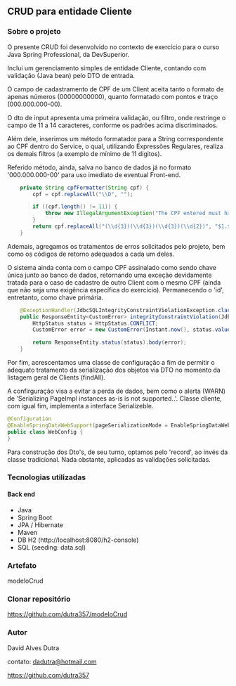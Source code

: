 
## CRUD para entidade Cliente

### Sobre o projeto

O presente CRUD foi desenvolvido no contexto de exercício para o curso Java Spring Professional, da DevSuperior.

Inclui um gerenciamento simples de entidade Cliente, contando com validação (Java bean) pelo DTO de entrada.

O campo de cadastramento de CPF de um Client aceita tanto o formato de apenas números (00000000000), quanto formatado com pontos e traço (000.000.000-00).

O dto de input apresenta uma primeira validação, ou filtro, onde restringe o campo de 11 a 14 caracteres, conforme os padrões acima discriminados.

Além dele, inserimos um método formatador para a String correspondente ao CPF dentro do Service, o qual, utilizando Expressões Regulares, realiza os demais filtros (a exemplo de mínimo de 11 dígitos).

Referido método, ainda, salva no banco de dados já no formato '000.000.000-00' para uso imediato de eventual Front-end.

~~~java
    private String cpfFormatter(String cpf) {
        cpf = cpf.replaceAll("\\D", "");

        if ((cpf.length() != 11)) {
            throw new IllegalArgumentException("The CPF entered must have exactly 11 digits, without dots and dash.");
        }
        return cpf.replaceAll("(\\d{3})(\\d{3})(\\d{3})(\\d{2})", "$1.$2.$3-$4");
    }
~~~

Ademais, agregamos os tratamentos de erros solicitados pelo projeto, bem como os códigos de retorno adequados a cada um deles.

O sistema ainda conta com o campo CPF assinalado como sendo chave única junto ao banco de dados, retornando uma exceção devidamente tratada para o caso de cadastro de outro Client com o mesmo CPF (ainda que não seja uma exigência específica do exercício). Permanecendo o 'id', entretanto, como chave primária.


~~~java
    @ExceptionHandler(JdbcSQLIntegrityConstraintViolationException.class)
    public ResponseEntity<CustomError> integrityConstraintViolation(JdbcSQLIntegrityConstraintViolationException exception, HttpServletRequest request) {
        HttpStatus status = HttpStatus.CONFLICT;
        CustomError error = new CustomError(Instant.now(), status.value(), "CPF already present in DB. Unique index/primary key violation.", request.getRequestURI());

        return ResponseEntity.status(status).body(error);
    }
~~~

Por fim, acrescentamos uma classe de configuração a fim de permitir o adequato tratamento da serialização dos objetos via DTO no momento da listagem geral de Clients (findAll).

A confirguração visa a evitar a perda de dados, bem como o alerta (WARN) de 'Serializing PageImpl instances as-is is not supported..'. Classe cliente, com igual fim, implementa a interface Serializeble.

~~~java
@Configuration
@EnableSpringDataWebSupport(pageSerializationMode = EnableSpringDataWebSupport.PageSerializationMode.VIA_DTO)
public class WebConfig {
}
~~~

Para construção dos Dto's, de seu turno, optamos pelo 'record', ao invés da classe tradicional. Nada obstante, aplicadas as validações solicitadas.

### Tecnologias utilizadas
#### Back end
- Java
- Spring Boot
- JPA / Hibernate
- Maven
- DB H2 (http://localhost:8080/h2-console)
- SQL (seeding: data.sql)


### Artefato
modeloCrud

### Clonar repositório
https://github.com/dutra357/modeloCrud

### Autor

David Alves Dutra

contato: dadutra@hotmail.com


https://github.com/dutra357



